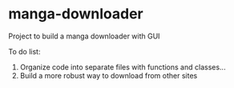 # manga-downloader
Project to build a manga downloader with GUI

To do list:
1. Organize code into separate files with functions and classes...
2. Build a more robust way to download from other sites
